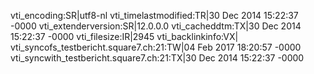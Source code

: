 vti_encoding:SR|utf8-nl
vti_timelastmodified:TR|30 Dec 2014 15:22:37 -0000
vti_extenderversion:SR|12.0.0.0
vti_cacheddtm:TX|30 Dec 2014 15:22:37 -0000
vti_filesize:IR|2945
vti_backlinkinfo:VX|
vti_syncofs_testbericht.square7.ch\:21:TW|04 Feb 2017 18:20:57 -0000
vti_syncwith_testbericht.square7.ch\:21:TX|30 Dec 2014 15:22:37 -0000

